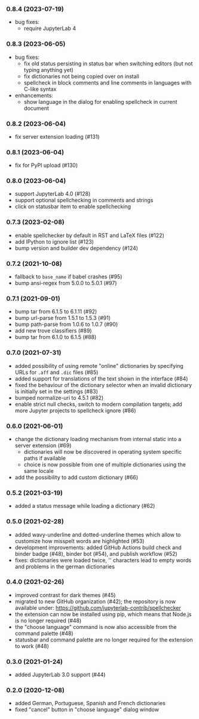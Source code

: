 ### 0.8.4 (2023-07-19)

- bug fixes:
  - require JupyterLab 4

### 0.8.3 (2023-06-05)

- bug fixes:
  - fix old status persisting in status bar when switching editors (but not typing anything yet)
  - fix dictionaries not being copied over on install
  - spellcheck in block comments and line comments in languages with C-like syntax
- enhancements:
  - show language in the dialog for enabling spellcheck in current document

### 0.8.2 (2023-06-04)

- fix server extension loading (#131)

### 0.8.1 (2023-06-04)

- fix for PyPI upload (#130)

### 0.8.0 (2023-06-04)

- support JupyterLab 4.0 (#128)
- support optional spellchecking in comments and strings
- click on statusbar item to enable spellchecking

### 0.7.3 (2023-02-08)

- enable spellchecker by default in RST and LaTeX files (#122)
- add IPython to ignore list (#123)
- bump version and builder dev dependency (#124)

### 0.7.2 (2021-10-08)

- fallback to `base_name` if babel crashes (#95)
- bump ansi-regex from 5.0.0 to 5.0.1 (#97)

### 0.7.1 (2021-09-01)

- bump tar from 6.1.5 to 6.1.11 (#92)
- bump url-parse from 1.5.1 to 1.5.3 (#91)
- bump path-parse from 1.0.6 to 1.0.7 (#90)
- add new trove classifiers (#89)
- bump tar from 6.1.0 to 6.1.5 (#88)

### 0.7.0 (2021-07-31)

- added possibility of using remote "online" dictionaries by specifying URLs for `.aff` and `.dic` files (#85)
- added support for translations of the text shown in the interface (#84)
- fixed the behaviour of the dictionary selector when an invalid dictionary is initially set in the settings (#83)
- bumped normalize-uri to 4.5.1 (#82)
- enable strict null checks, switch to modern compilation targets; add more Jupyter projects to spellcheck ignore (#86)

### 0.6.0 (2021-06-01)

- change the dictionary loading mechanism from internal static into a server extension (#69)
  - dictionaries will now be discovered in operating system specific paths if available
  - choice is now possible from one of multiple dictionaries using the same locale
- add the possibility to add custom dictionary (#66)

### 0.5.2 (2021-03-19)

- added a status message while loading a dictionary (#62)

### 0.5.0 (2021-02-28)

- added wavy-underline and dotted-underline themes which allow to customize how misspelt words are highlighted (#53)
- development improvements: added GitHub Actions build check and binder badge (#48), binder bot (#54), and publish workflow (#52)
- fixes: dictionaries were loaded twice, '' characters lead to empty words and problems in the german dictionaries

### 0.4.0 (2021-02-26)

- improved contrast for dark themes (#45)
- migrated to new GitHub organization (#42); the repository is now available under: https://github.com/jupyterlab-contrib/spellchecker
- the extension can now be installed using pip, which means that Node.js is no longer required (#48)
- the "choose language" command is now also accessible from the command palette (#48)
- statusbar and command palette are no longer required for the extension to work (#48)

### 0.3.0 (2021-01-24)

- added JupyterLab 3.0 support (#44)

### 0.2.0 (2020-12-08)

- added German, Portuguese, Spanish and French dictionaries
- fixed "cancel" button in "choose language" dialog window

